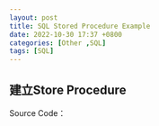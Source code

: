 ```yaml
---
layout: post
title: SQL Stored Procedure Example
date: 2022-10-30 17:37 +0800
categories: [Other ,SQL]
tags: [SQL]
---
```

## 建立Store Procedure
Source Code：
<script  type='text/javascript' src=''>
        USE [DemoDB]
        GO

        /****** Object:  StoredProcedure [dbo].[spMember]    Script Date: 2022/10/31 下午 04:10:54 ******/
        SET ANSI_NULLS ON
        GO

        SET QUOTED_IDENTIFIER ON
        GO

        -- =============================================
        -- Author:		<Author,,Name>
        -- Create date: <Create Date,,>
        -- Description:	<Description,,>
        -- =============================================
        CREATE PROCEDURE [dbo].[spMember]
	        -- Add the parameters for the stored procedure here
                @UserID int,
                @UserName varchar(50),
                @UserEmail varchar(50)
        AS
        BEGIN
	        -- SET NOCOUNT ON added to prevent extra result sets from
	        -- interfering with SELECT statements.
	        SET NOCOUNT ON;

            -- Insert statements for procedure here
	        SELECT  * from Member where UserName = @UserName
          or UserEmail = @UserEmail
        END
        GO


## 如果輸入" " 或Null 回傳全部資料的方式  
若不特別處理的話會Search " "或Null  
通常使用操作上如果不輸入數值,通常會希望將資料全部帶出來
Select的部分改成如下
<script  type='text/javascript' src=''>
 
    FROM [dbo].[Member]
    where
    (@UserName IS NULL OR @UserName = [UserName] or LEN(LTRIM(@UserName)) = 0 )   and
    (@UserEmail IS NULL OR @UserEmail = [UserEmail] or LEN(LTRIM(@UserEmail)) = 0 )  


## 備註
<p>如果想要繼續精進SQL，記得從這下面的Blog文章繼續學習</p>
[https://dotblogs.com.tw/ricochen/2011/06/23/29628](https://dotblogs.com.tw/ricochen/2011/06/23/29628)
